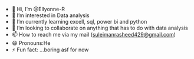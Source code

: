 - 👋 Hi, I’m @Ellyonne-R
- 👀 I’m interested in Data analysis
- 🌱 I’m currently learning excell, sql, power bi and python
- 💞️ I’m looking to collaborate on anything that has to do with data analysis
- 📫 How to reach me via my mail (suleimanrasheed429@gmail.com)
- 😄 Pronouns:He
- ⚡ Fun fact: ...boring asf for now

<!---
Ellyonne-R/Ellyonne-R is a ✨ special ✨ repository because its `README.md` (this file) appears on your GitHub profile.
You can click the Preview link to take a look at your changes.
--->
